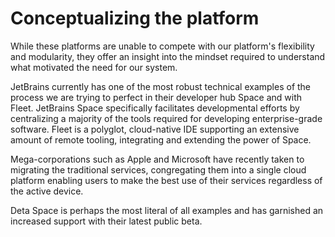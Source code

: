 # Conceptualizing the platform

While these platforms are unable to compete with our platform's flexibility and modularity, they offer an insight into the mindset required to understand what motivated the need for our system.

JetBrains currently has one of the most robust technical examples of the process we are trying to perfect in their developer hub Space and with Fleet. JetBrains Space specifically facilitates developmental efforts by centralizing a majority of the tools required for developing enterprise-grade software. Fleet is a polyglot, cloud-native IDE supporting an extensive amount of remote tooling, integrating and extending the power of Space.&#x20;

Mega-corporations such as Apple and Microsoft have recently taken to migrating the traditional services, congregating them into a single cloud platform enabling users to make the best use of their services regardless of the active device.&#x20;

Deta Space is perhaps the most literal of all examples and has garnished an increased support with their latest public beta.

